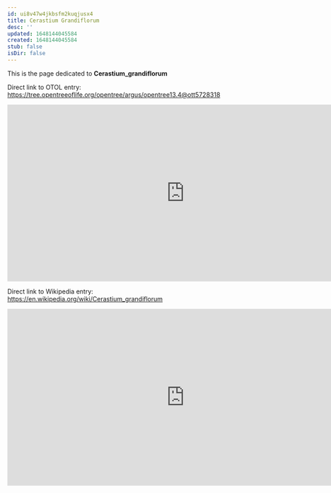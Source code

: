 ```yaml
---
id: ui8v47w4jkbsfm2kuqjusx4
title: Cerastium Grandiflorum
desc: ''
updated: 1648144045584
created: 1648144045584
stub: false
isDir: false
---
```

This is the page dedicated to **Cerastium_grandiflorum**


Direct link to OTOL entry: https://tree.opentreeoflife.org/opentree/argus/opentree13.4@ott5728318



<html>
    <body>
    <iframe src="https://tree.opentreeoflife.org/opentree/argus/opentree13.4@ott5728318"
    width="800" height="400" frameborder="0" allowfullscreen> </iframe>
    </body>
</html>
    


Direct link to Wikipedia entry: https://en.wikipedia.org/wiki/Cerastium_grandiflorum



<html>
    <body>
    <iframe src="https://en.wikipedia.org/wiki/Cerastium_grandiflorum"
    width="800" height="400" frameborder="0" allowfullscreen> </iframe>
    </body>
</html>
    
